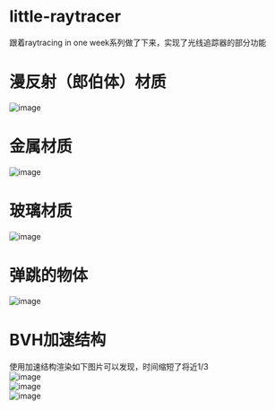 # little-raytracer
跟着raytracing in one week系列做了下来，实现了光线追踪器的部分功能
# 漫反射（郎伯体）材质
![image](https://user-images.githubusercontent.com/73890243/168414048-61129b7e-76a4-402e-a79b-ba2d29241a54.png)
# 金属材质
![image](https://user-images.githubusercontent.com/73890243/168421370-b2ae965a-ba1b-4bf3-8077-774fb9eac16a.png)
# 玻璃材质
![image](https://user-images.githubusercontent.com/73890243/168414642-8f141aaa-c59e-4ee9-be66-1b418c17b626.png)
# 弹跳的物体
![image](https://user-images.githubusercontent.com/73890243/168420774-c2cc4019-907b-498b-b11d-a678e470535b.png)
# BVH加速结构
使用加速结构渲染如下图片可以发现，时间缩短了将近1/3  
![image](https://user-images.githubusercontent.com/73890243/168420775-f6fe12ad-049b-42bf-a917-c60c48484911.png)  
![image](https://user-images.githubusercontent.com/73890243/168415212-74a3bd2d-7e6b-4b69-b988-68aed750eda0.png)  
![image](https://user-images.githubusercontent.com/73890243/168415440-ed92b8f6-6d5c-439c-aa8c-f7e77be711ce.png)  



